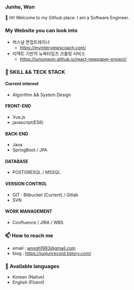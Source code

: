 ### Junho, Won
👋   Hi! Welcome to my Github place. I am a Software Engineer.

### My Website you can look into
- 퍼스널 면접트레이너
  - https://myinterviewscoach.com/
- 리액트 기반의 뉴욕타임즈 크롤링 서비스
  - https://junjunwon.github.io/react-newpaper-project/

### 🔭   SKILL && TECK STACK
#### Current interest 
- Algorithm && System Design
#### FRONT-END
- Vue.js
- javascript(ES6)
#### BACK-END
- Java
- SpringBoot / JPA 
#### DATABASE
- POSTGRESQL / MSSQL
#### VERSION CONTROL
- GIT : Bitbucket (Current) / Gitlab
- SVN
#### WORK MANAGEMENT
- Confluence / JIRA / WBS


### 📫   How to reach me
- email : [wnsgh1993@gmail.com](mailto:wnsgh1993@gmail.com)
- blog : https://junjunrecord.tistory.com/

### 💬  Available languages 
- Korean (Native)
- English (Fluent)


<!--
**junjunwon/junjunwon** is a ✨ _special_ ✨ repository because its `README.md` (this file) appears on your GitHub profile.

Here are some ideas to get you started:

- 🔭 I’m currently working on ...
- 🌱 I’m currently learning ...
- 👯 I’m looking to collaborate on ...
- 🤔 I’m looking for help with ...
- 💬 Ask me about ...
- 📫 How to reach me: ...
- 😄 Pronouns: ...
- ⚡ Fun fact: ...
-->
